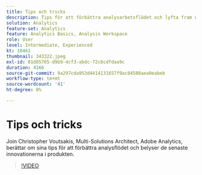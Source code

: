 ```yaml
---
title: Tips och tricks
description: Tips för att förbättra analysarbetsflödet och lyfta fram de senaste innovationerna inom Adobe Analytics
solution: Analytics
feature-set: Analytics
feature: Analytics Basics, Analysis Workspace
role: User
level: Intermediate, Experienced
kt: 10461
thumbnail: 343322.jpeg
exl-id: 01d85765-d9b9-4cf3-abdc-72c8cdfdaa9c
duration: 4166
source-git-commit: 9a297cda953d4414131657f9ac84580aea0eabeb
workflow-type: tm+mt
source-wordcount: '41'
ht-degree: 0%

---
```


# Tips och tricks

Join Christopher Voutsakis, Multi-Solutions Architect, Adobe Analytics, berättar om sina tips för att förbättra analysflödet och belyser de senaste innovationerna i produkten.

>[!VIDEO](https://video.tv.adobe.com/v/343322/?quality=12&learn=on)
